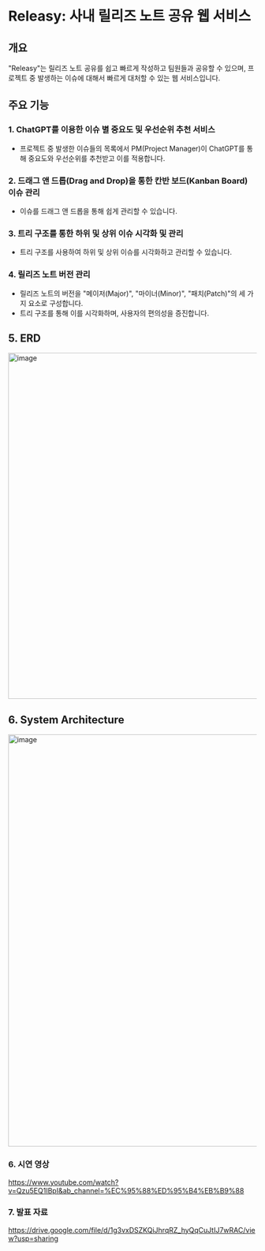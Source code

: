 # Releasy: 사내 릴리즈 노트 공유 웹 서비스

## 개요

"Releasy"는 릴리즈 노트 공유를 쉽고 빠르게 작성하고 팀원들과 공유할 수 있으며, 프로젝트 중 발생하는 이슈에 대해서 빠르게 대처할 수 있는 웹 서비스입니다.

## 주요 기능

### 1. ChatGPT를 이용한 이슈 별 중요도 및 우선순위 추천 서비스
- 프로젝트 중 발생한 이슈들의 목록에서 PM(Project Manager)이 ChatGPT를 통해 중요도와 우선순위를 추천받고 이를 적용합니다.

### 2. 드래그 앤 드롭(Drag and Drop)을 통한 칸반 보드(Kanban Board) 이슈 관리
- 이슈를 드래그 앤 드롭을 통해 쉽게 관리할 수 있습니다.

### 3. 트리 구조를 통한 하위 및 상위 이슈 시각화 및 관리
- 트리 구조를 사용하여 하위 및 상위 이슈를 시각화하고 관리할 수 있습니다.

### 4. 릴리즈 노트 버전 관리
- 릴리즈 노트의 버전을 "메이저(Major)", "마이너(Minor)", "패치(Patch)"의 세 가지 요소로 구성합니다.
- 트리 구조를 통해 이를 시각화하며, 사용자의 편의성을 증진합니다.

## 5. ERD

<img width="702" alt="image" src="https://github.com/KEA-ReleaseNoteSystem/.github/assets/77061558/f4066f95-864a-4992-abcc-ec61b52c9612">

## 6. System Architecture

<img width="836" alt="image" src="https://github.com/KEA-BrainForm/BackEnd/assets/77061558/c9986222-d373-42fb-aa43-7c37e109b8fe">


### 6. 시연 영상
https://www.youtube.com/watch?v=Qzu5EQ1IBpI&ab_channel=%EC%95%88%ED%95%B4%EB%B9%88

### 7. 발표 자료
https://drive.google.com/file/d/1g3vxDSZKQiJhrqRZ_hyQqCuJtIJ7wRAC/view?usp=sharing
